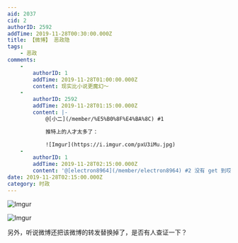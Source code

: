 ```yaml
---
aid: 2037
cid: 2
authorID: 2592
addTime: 2019-11-28T00:30:00.000Z
title: 【微博】 恶政隐
tags:
    - 恶政
comments:
    -
        authorID: 1
        addTime: 2019-11-28T01:00:00.000Z
        content: 现实比小说更魔幻～
    -
        authorID: 2592
        addTime: 2019-11-28T01:15:00.000Z
        content: |-
            @[小二](/member/%E5%B0%8F%E4%BA%8C) #1

            推特上的人才太多了：

            ![Imgur](https://i.imgur.com/pxU3iMu.jpg)
    -
        authorID: 1
        addTime: 2019-11-28T02:15:00.000Z
        content: '@[electron8964](/member/electron8964) #2 没有 get 到哎'
date: 2019-11-28T02:15:00.000Z
category: 时政
---
```


![Imgur](https://i.imgur.com/vvBHwxO.jpg)

![Imgur](https://i.imgur.com/5tM9gK7.png)

另外，听说微博还把该微博的转发替换掉了，是否有人查证一下？
